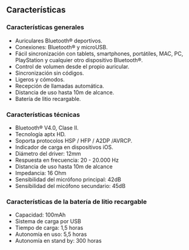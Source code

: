 ## Características

### Características generales

* Auriculares Bluetooth® deportivos.
* Conexiones: Bluetooth® y microUSB.
*	Fácil sincronización con tablets, smartphones, portátiles, MAC, PC, PlayStation y cualquier otro dispositivo Bluetooth®.
*	Control de volumen desde el propio auricular.
*	Sincronización sin códigos.
*	Ligeros y cómodos.
*	Recepción de llamadas automática.
*	Distancia de uso hasta 10m de alcance.
*	Batería de litio recargable.

### Características técnicas

* Bluetooth® V4.0, Clase II.
* Tecnología aptx HD.
* Soporta protocolos HSP / HFP / A2DP /AVRCP.
* Indicador de carga en dispositivos iOS.
* Diámetro del driver: 12mm
* Respuesta en frecuencia: 20 - 20.000 Hz
* Distancia de uso hasta 10m de alcance
* Impedancia: 16 Ohm
* Sensibilidad del micrófono principal: 42dB 
* Sensibilidad del micófono secundario: 45dB

### Características de la batería de litio recargable
* Capacidad: 100mAh
* Sistema de carga por USB
* Tiempo de carga: 1,5 horas
* Autonomía en uso: 5,5 horas
* Autonomía en stand by: 300 horas
